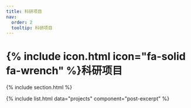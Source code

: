 ```yaml
---
title: 科研项目
nav:
  order: 2
  tooltip: 科研项目
---
```


# {% include icon.html icon="fa-solid fa-wrench" %}科研项目

{% include section.html %}

{% include list.html data="projects" component="post-excerpt" %}

